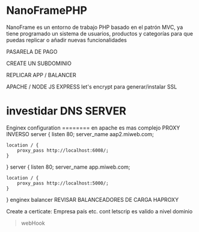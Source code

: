 # NanoFramePHP
NanoFrame es un entorno de trabajo PHP basado en el patrón MVC, ya tiene programado un sistema de usuarios, productos y categorías para que puedas replicar o añadir nuevas funcionalidades

PASARELA DE PAGO

CREATE UN SUBDOMINIO

REPLICAR APP / BALANCER


APACHE / NODE JS EXPRESS
let's encrypt para generar/instalar SSL

investidar DNS SERVER
=====================
 Enginex configuration
 ======== en apache es mas complejo
PROXY INVERSO
server {
    listen 80;
    server_name aap2.miweb.com;

    location / {
        proxy_pass http://localhost:6008/;
    }
}
server {
    listen 80;
    server_name app.miweb.com;

    location / {
        proxy_pass http://localhost:5000/;
    }
}
enginex balancer
REVISAR BALANCEADORES DE CARGA
HAPROXY

Create a certicate:
Empresa
país
etc.
cont letscrip es valido a nivel dominio

> webHook
